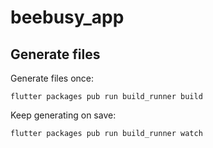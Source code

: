 # beebusy_app

## Generate files

Generate files once:
```
flutter packages pub run build_runner build
```

Keep generating on save:
```
flutter packages pub run build_runner watch
```
